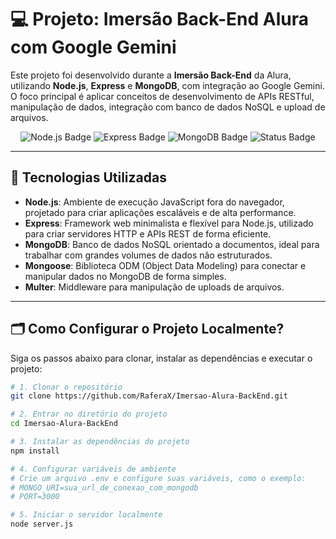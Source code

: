 # 💻 Projeto: Imersão Back-End Alura com Google Gemini

Este projeto foi desenvolvido durante a **Imersão Back-End** da Alura, utilizando **Node.js**, **Express** e **MongoDB**, com integração ao Google Gemini. O foco principal é aplicar conceitos de desenvolvimento de APIs RESTful, manipulação de dados, integração com banco de dados NoSQL e upload de arquivos.

<p align="center">
  <img src="https://img.shields.io/badge/Node.js-v18.16.0-green" alt="Node.js Badge" />
  <img src="https://img.shields.io/badge/Express-v4.18.2-blue" alt="Express Badge" />
  <img src="https://img.shields.io/badge/MongoDB-v6.x-brightgreen" alt="MongoDB Badge" />
  <img src="https://img.shields.io/badge/Status-Em%20Desenvolvimento-yellow" alt="Status Badge" />
</p>

---

## 🧰 Tecnologias Utilizadas

- **Node.js**: Ambiente de execução JavaScript fora do navegador, projetado para criar aplicações escaláveis e de alta performance.
- **Express**: Framework web minimalista e flexível para Node.js, utilizado para criar servidores HTTP e APIs REST de forma eficiente.
- **MongoDB**: Banco de dados NoSQL orientado a documentos, ideal para trabalhar com grandes volumes de dados não estruturados.
- **Mongoose**: Biblioteca ODM (Object Data Modeling) para conectar e manipular dados no MongoDB de forma simples.
- **Multer**: Middleware para manipulação de uploads de arquivos.

---

## 🗂 Como Configurar o Projeto Localmente?

Siga os passos abaixo para clonar, instalar as dependências e executar o projeto:

```bash
# 1. Clonar o repositório
git clone https://github.com/RaferaX/Imersao-Alura-BackEnd.git

# 2. Entrar no diretório do projeto
cd Imersao-Alura-BackEnd

# 3. Instalar as dependências do projeto
npm install

# 4. Configurar variáveis de ambiente
# Crie um arquivo .env e configure suas variáveis, como o exemplo:
# MONGO_URI=sua_url_de_conexao_com_mongodb
# PORT=3000

# 5. Iniciar o servidor localmente
node server.js
